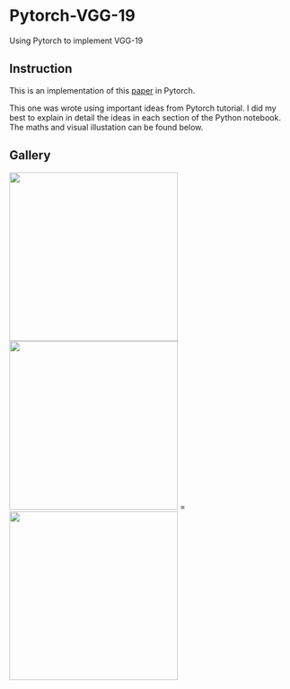 # Pytorch-VGG-19
Using Pytorch to implement VGG-19

## Instruction
This is an implementation of this [paper](https://www.cv-foundation.org/openaccess/content_cvpr_2016/papers/Gatys_Image_Style_Transfer_CVPR_2016_paper.pdf) in Pytorch. 

This one was wrote using important ideas from Pytorch tutorial. I did my best to explain in detail the ideas in each section of the Python notebook. The maths and visual illustation can be found below.

## Gallery

<img src="../master/picture/ava.jpg" width="300">
<img src="../master/picture/style.jpg" width="300"> = 
<img src="../master/picture/ava_after.jpg" width="300">

